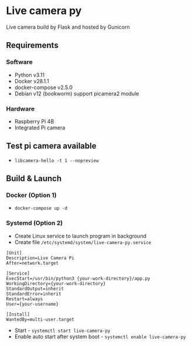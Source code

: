 # Live camera py
Live camera build by Flask and hosted by Gunicorn

## Requirements
### Software
- Python v3.11
- Docker v28.1.1
- docker-compose v2.5.0
- Debian v12 (bookworm) support picamera2 module
### Hardware
- Raspberry Pi 4B
- Integrated Pi camera

## Test pi camera available
- `libcamera-hello -t 1 --nopreview`

## Build & Launch
### Docker (Option 1)
- `docker-compose up -d`

### Systemd (Option 2)
- Create Linux service to launch program in background
- Create file `/etc/systemd/system/live-camera-py.service`


```
[Unit]
Description=Live Camera Pi
After=network.target

[Service]
ExecStart=/usr/bin/python3 {your-work-directory}/app.py
WorkingDirectory={your-work-directory}
StandardOutput=inherit
StandardError=inherit
Restart=always
User={your-username}

[Install]
WantedBy=multi-user.target
```

- Start - `systemctl start live-camera-py`
- Enable auto start after system boot - `systemctl enable live-camera-py`